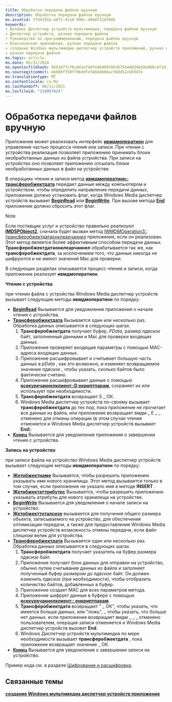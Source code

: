 ```yaml
---
title: Обработка передачи файлов вручную
description: Обработка передачи файлов вручную
ms.assetid: ff94191b-a0f2-4118-996c-d040f214fb9b
keywords:
- Windows Диспетчер устройств мультимедиа, передача файлов вручную
- Диспетчер устройств, ручная передача файлов
- Руководство по программированию, передача файлов вручную
- Классические приложения, ручная передача файлов
- создание Windows мультимедиа диспетчер устройств приложений, ручная передача файлов
- ручная передача файлов
ms.topic: article
ms.date: 05/31/2018
ms.openlocfilehash: 9b91877cf6c041ef4dfe869097863075d44034b59e980c4f1d12467342308d4f
ms.sourcegitcommit: e6600f550f79bddfe58bd4696ac50dd52cb03d7e
ms.translationtype: MT
ms.contentlocale: ru-RU
ms.lasthandoff: 08/11/2021
ms.locfileid: "119957424"
---
```

# <a name="handling-file-transfers-manually"></a>Обработка передачи файлов вручную

Приложение может реализовать интерфейс [**ивмдмоператион**](/windows/desktop/api/mswmdm/nn-mswmdm-iwmdmoperation) для управления частью процесса чтения или записи. При чтении с устройства реализация позволяет приложению принимать блоки необработанных данных из файла устройства. При записи на устройство оно позволяет приложению отсылать блоки необработанных данных в файл на устройстве.

В операциях чтения и записи метод [**ивмдмоператион:: трансферобжектдата**](/windows/desktop/api/mswmdm/nf-mswmdm-iwmdmoperation-transferobjectdata) передает данные между компьютером и устройством. чтобы определить направление передачи данных, приложение должно установить флаг, когда Windows Media диспетчер устройств вызывает [**BeginRead**](/windows/desktop/api/mswmdm/nf-mswmdm-iwmdmoperation-beginread) или [**BeginWrite**](/windows/desktop/api/mswmdm/nf-mswmdm-iwmdmoperation-beginwrite). При вызове метода [**End**](/windows/desktop/api/mswmdm/nf-mswmdm-iwmdmoperation-end) приложение должно сбросить этот флаг.

> [!Note]  
> Если поставщик услуг и устройство правильно реализуют [**IMDSPObject2**](/windows/desktop/api/mswmdm/nn-mswmdm-imdspobject2), сначала будет вызван метод [IWMDMOperation3:: трансферобжектдатаонклеарчаннел](/windows/desktop/api/mswmdm/nf-mswmdm-iwmdmoperation3-transferobjectdataonclearchannel) приложения, если он реализован. Этот метод является более эффективным способом передачи данных. **Трансферобжектдатаонклеарчаннел** обрабатывается так же, как **трансферобжектдата**, за исключением того, что данные никогда не шифруются и не имеют значений Mac для проверки.

 

В следующих разделах описывается процесс чтения и записи, когда приложение реализует **ивмдмоператион**.

**Чтение с устройства**

при чтении файла с устройства Windows Media диспетчер устройств вызывает следующие методы **ивмдмоператион** по порядку:

-   [**BeginRead**](/windows/desktop/api/mswmdm/nf-mswmdm-iwmdmoperation-beginread) Вызывается для уведомления приложения о начале чтения с устройства.
-   [**Трансферобжектдата**](/windows/desktop/api/mswmdm/nf-mswmdm-iwmdmoperation-transferobjectdata) Вызывается один или несколько раз. Обработка данных описывается в следующих шагах.
    1.  **Трансферобжектдата** получает буфер, *PData*, размер *пдвсизе* байт, заполненный данными и Mac для проверки входящих данных.
    2.  Приложение проверяет входящие параметры с помощью MAC-адреса входящих данных.
    3.  Приложение расшифровывает и считывает большую часть данных в *pData* , как это возможно, и изменяет возвращаемое значение *пдвсизе* , чтобы указать, сколько байтов было фактически считано.
    4.  Приложение расшифровывает данные с помощью [**ксекуречаннелклиент::D екриптпарам**](/previous-versions/bb231586(v=vs.85)), сохраняет их или использует при необходимости.
    5.  **Трансферобжектдата** возвращает S \_ ОК.
    6.  Windows Media диспетчер устройств по-своему вызывает **трансферобжектдата** до тех пор, пока приложение не прочитает все данные из файла, или приложение возвращает вмдм \_ E \_ \_ отменено для отмены операции (в этом случае чтение отменяется и Windows Media диспетчер устройств вызывает **End**).
-   [**Конец**](/windows/desktop/api/mswmdm/nf-mswmdm-iwmdmoperation-end) Вызывается для уведомления приложения о завершении чтения с устройства.

**Запись на устройство**

при записи файла на устройство Windows Media диспетчер устройств вызывает следующие методы **ивмдмоператион** по порядку:

-   [**Жетобжектнаме**](/windows/desktop/api/mswmdm/nf-mswmdm-iwmdmoperation-getobjectname) Вызывается, чтобы разрешить приложению указывать имя нового хранилища. Этот метод вызывается только в том случае, если приложение не указало имя в методе **INSERT** .
-   [**Жетобжектаттрибутес**](/windows/desktop/api/mswmdm/nf-mswmdm-iwmdmoperation-getobjectattributes) Вызывается, чтобы разрешить приложению указывать атрибуты для нового хранилища на устройстве.
-   [**BeginWrite**](/windows/desktop/api/mswmdm/nf-mswmdm-iwmdmoperation-beginwrite) Вызывается для уведомления о начале записи на устройство.
-   [**Жетобжекттоталсизе**](/windows/desktop/api/mswmdm/nf-mswmdm-iwmdmoperation-getobjecttotalsize) вызывается для получения общего размера объекта, записываемого на устройство, для обеспечения оптимизации передачи, а также для предоставления Windows Media диспетчер устройств возможность отмены передачи, если файл слишком велик для устройства.
-   [**Трансферобжектдата**](/windows/desktop/api/mswmdm/nf-mswmdm-iwmdmoperation-transferobjectdata) Вызывается один или несколько раз. Обработка данных описывается в следующих шагах.
    1.  **Трансферобжектдата** получает указатель на буфер размера *пдвсизе* байт.
    2.  Приложение получает блок данных для отправки на устройство, обычно путем считывания данных из файла и заполняет полученный буфер размером до *пдвсизе* байт. Он должен изменить *пдвсизе* (при необходимости), чтобы отобразить количество байтов, добавленных в буфер.
    3.  Приложение создает MAC для всех параметров метода.
    4.  Приложение шифрует данные в буфере с помощью [**ксекуречаннелклиент:: енкриптпарам**](/previous-versions/bb231587(v=vs.85)).
    5.  **Трансферобжектдата** возвращает " \_ ОК", чтобы указать, что имеется больше данных, или "ложь", \_ чтобы указать, что больше нет данных. если приложение возвращает вмдм \_ \_ \_ отменено пользователем, операция записи отменяется и Windows Media диспетчер устройств вызовет **End**.
    6.  Windows Диспетчер устройств мультимедиа по мере необходимости вызывает **трансферобжектдата** , пока приложение возвращает значение \_ ОК.
-   [**Конец**](/windows/desktop/api/mswmdm/nf-mswmdm-iwmdmoperation-end) Вызывается для уведомления о завершении записи на устройство.

Пример кода см. в разделе [Шифрование и расшифровка](encryption-and-decryption.md).

## <a name="related-topics"></a>Связанные темы

<dl> <dt>

[**создание Windows мультимедиа диспетчер устройств приложение**](creating-a-windows-media-device-manager-application.md)
</dt> </dl>

 

 
